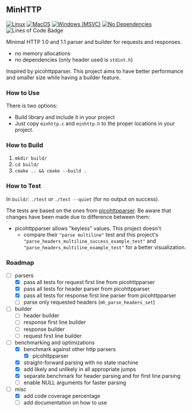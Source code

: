 ## MinHTTP

[![Linux](https://github.com/felipeasimos/minhttp/actions/workflows/test-linux.yml/badge.svg)](https://github.com/felipeasimos/minhttp/actions/workflows/test-linux.yml)
[![MacOS](https://github.com/felipeasimos/minhttp/actions/workflows/test-macos.yml/badge.svg)](https://github.com/felipeasimos/minhttp/actions/workflows/test-macos.yml)
[![Windows (MSVC)](https://github.com/felipeasimos/minhttp/actions/workflows/test-windows.yml/badge.svg)](https://github.com/felipeasimos/minhttp/actions/workflows/test-windows.yml)
[![No Dependencies](https://github.com/felipeasimos/minhttp/actions/workflows/no-includes.yml/badge.svg)](https://github.com/felipeasimos/minhttp/actions/workflows/no-includes.yml)
![Lines of Code Badge](https://img.shields.io/endpoint?url=https://gist.githubusercontent.com/felipeasimos/1062ce0f390bb2b6458d29f225cc08b5/raw/minhttp__heads_feat-coverage_coverage.json)

Minimal HTTP 1.0 and 1.1 parser and builder for requests and responses.

* no memory allocations
* no dependencies (only header used is `stdint.h`)

Inspired by picohttpparser. This project aims to have better performance and smaller size while having a builder feature.

### How to Use

There is two options:
* Build library and include it in your project
* Just copy `minhttp.c` and `minhttp.h` to the proper locations in your project.

### How to Build

1. `mkdir build/`
2. `cd build/`
3. `cmake .. && cmake --build .`

### How to Test

In `build/`: `./test` or `./test --quiet` (for no output on success).

The tests are based on the ones from [picohttpparser](https://github.com/h2o/picohttpparser/blob/master/test.c). Be aware that changes have been made due to difference between them:
* picohttpparser allows "keyless" values. This project doesn't 
    * compare their `"parse multiline"` test and this project's `"parse_headers_multiline_success_example_test"` and `"parse_headers_multiline_example_test"` for a better visualization.

### Roadmap

- [ ] parsers
    - [x] pass all tests for request first line from picohttpparser
    - [x] pass all tests for header parser from picohttpparser
    - [x] pass all tests for response first line parser from picohttpparser
    - [ ] parse only requested headers (`mh_parse_headers_set`)
- [ ] builder
    - [ ] header builder
    - [ ] response first line builder
    - [ ] response builder
    - [ ] request first line builder
- [ ] benchmarking and optimizations
    - [x] benchmark against other http parsers
        - [x] picohttpparser
    - [x] straight-forward parsing with no state machine
    - [x] add likely and unlikely in all appropriate jumps
    - [x] separate benchmark for header parsing and for first line parsing
    - [ ] enable NULL arguments for faster parsing
- [ ] misc
    - [x] add code coverage percentage
    - [ ] add documentation on how to use
